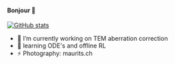 #### Bonjour 👋

[![GitHub stats](https://github-readme-stats.vercel.app/api?username=mdiephuis&count_private=true&show_icons=true)](https://github.com/anuraghazra/github-readme-stats)

- 🔭 I’m currently working on TEM aberration correction
- 🌱 learning ODE's and offline RL
- ⚡ Photography: maurits.ch
